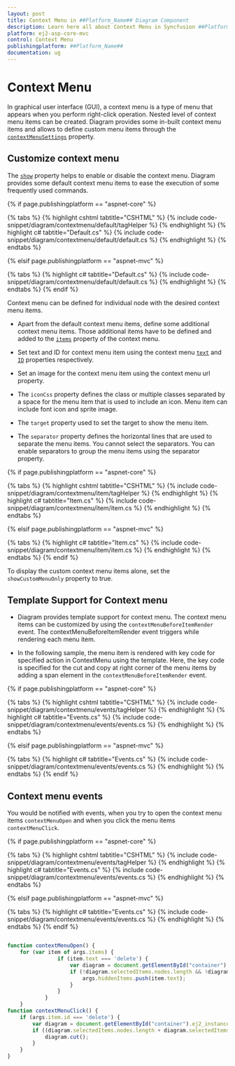 ```yaml
---
layout: post
title: Context Menu in ##Platform_Name## Diagram Component
description: Learn here all about Context Menu in Syncfusion ##Platform_Name## Diagram component of Syncfusion Essential JS 2 and more.
platform: ej2-asp-core-mvc
control: Context Menu
publishingplatform: ##Platform_Name##
documentation: ug
---
```



# Context Menu

<!-- markdownlint-disable MD010 -->

In graphical user interface (GUI), a context menu is a type of menu that appears when you perform right-click operation. Nested level of context menu items can be created. Diagram provides some in-built context menu items and allows to define custom menu items through the [`contextMenuSettings`](https://help.syncfusion.com/cr/aspnetcore-js2/Syncfusion.EJ2.Diagrams.DiagramContextMenuSettings.html) property.

## Customize context menu

The [`show`](https://help.syncfusion.com/cr/aspnetcore-js2/Syncfusion.EJ2.Diagrams.DiagramContextMenuSettings.html#Syncfusion_EJ2_Diagrams_DiagramContextMenuSettings_Show) property helps to enable or disable the context menu. Diagram provides some default context menu items to ease the execution of some frequently used commands.

{% if page.publishingplatform == "aspnet-core" %}

{% tabs %}
{% highlight cshtml tabtitle="CSHTML" %}
{% include code-snippet/diagram/contextmenu/default/tagHelper %}
{% endhighlight %}
{% highlight c# tabtitle="Default.cs" %}
{% include code-snippet/diagram/contextmenu/default/default.cs %}
{% endhighlight %}
{% endtabs %}

{% elsif page.publishingplatform == "aspnet-mvc" %}

{% tabs %}
{% highlight c# tabtitle="Default.cs" %}
{% include code-snippet/diagram/contextmenu/default/default.cs %}
{% endhighlight %}
{% endtabs %}
{% endif %}



Context menu can be defined for individual node with the desired context menu items.

* Apart from the default context menu items, define some additional context menu items. Those additional items have to be defined and added to the [`items`](https://help.syncfusion.com/cr/aspnetcore-js2/Syncfusion.EJ2.Diagrams.DiagramContextMenuSettings.html#Syncfusion_EJ2_Diagrams_DiagramContextMenuSettings_Items) property of the context menu.

* Set text and ID for context menu item using the context menu [`text`](https://help.syncfusion.com/cr/aspnetcore-js2/Syncfusion.EJ2.Diagrams.DiagramContextMenuSettings.html) and [`ID`](https://help.syncfusion.com/cr/aspnetcore-js2/Syncfusion.EJ2.Diagrams.DiagramContextMenuSettings.html) properties respectively.

* Set an image for the context menu item using the context menu url property.

* The `iconCss` property defines the class or multiple classes separated by a space for the menu item that is used to include an icon. Menu item can include font icon and sprite image.

* The `target` property used to set the target to show the menu item.

* The `separator` property defines the horizontal lines that are used to separate the menu items. You cannot select the separators. You can enable separators to group the menu items using the separator property.

{% if page.publishingplatform == "aspnet-core" %}

{% tabs %}
{% highlight cshtml tabtitle="CSHTML" %}
{% include code-snippet/diagram/contextmenu/item/tagHelper %}
{% endhighlight %}
{% highlight c# tabtitle="Item.cs" %}
{% include code-snippet/diagram/contextmenu/item/item.cs %}
{% endhighlight %}
{% endtabs %}

{% elsif page.publishingplatform == "aspnet-mvc" %}

{% tabs %}
{% highlight c# tabtitle="Item.cs" %}
{% include code-snippet/diagram/contextmenu/item/item.cs %}
{% endhighlight %}
{% endtabs %}
{% endif %}



To display the custom context menu items alone, set the `showCustomMenuOnly` property to true.

## Template Support for Context menu

* Diagram provides template support for context menu. The context menu items can be customized by using the `contextMenuBeforeItemRender` event. The contextMenuBeforeItemRender event triggers while rendering each menu item.

* In the following sample, the menu item is rendered with key code for specified action in ContextMenu using the template. Here, the key code is specified for the cut and copy at right corner of the menu items by adding a span element in the `contextMenuBeforeItemRender` event.

{% if page.publishingplatform == "aspnet-core" %}

{% tabs %}
{% highlight cshtml tabtitle="CSHTML" %}
{% include code-snippet/diagram/contextmenu/events/tagHelper %}
{% endhighlight %}
{% highlight c# tabtitle="Events.cs" %}
{% include code-snippet/diagram/contextmenu/events/events.cs %}
{% endhighlight %}
{% endtabs %}

{% elsif page.publishingplatform == "aspnet-mvc" %}

{% tabs %}
{% highlight c# tabtitle="Events.cs" %}
{% include code-snippet/diagram/contextmenu/events/events.cs %}
{% endhighlight %}
{% endtabs %}
{% endif %}



## Context menu events

You would be notified with events, when you try to open the context menu items `contextMenuOpen` and when you click the menu items `contextMenuClick`.

{% if page.publishingplatform == "aspnet-core" %}

{% tabs %}
{% highlight cshtml tabtitle="CSHTML" %}
{% include code-snippet/diagram/contextmenu/events/tagHelper %}
{% endhighlight %}
{% highlight c# tabtitle="Events.cs" %}
{% include code-snippet/diagram/contextmenu/events/events.cs %}
{% endhighlight %}
{% endtabs %}

{% elsif page.publishingplatform == "aspnet-mvc" %}

{% tabs %}
{% highlight c# tabtitle="Events.cs" %}
{% include code-snippet/diagram/contextmenu/events/events.cs %}
{% endhighlight %}
{% endtabs %}
{% endif %}



```javascript

function contextMenuOpen() {
    for (var item of args.items) {
                if (item.text === 'delete') {
                    var diagram = document.getElementById("container").ej2_instances[0];
                    if (!diagram.selectedItems.nodes.length && !diagram.selectedItems.connectors.length) {
                        args.hiddenItems.push(item.text);
                    }
                }
            }
    }
function contextMenuClick() {
    if (args.item.id === 'delete') {
        var diagram = document.getElementById("container").ej2_instances[0];
        if ((diagram.selectedItems.nodes.length + diagram.selectedItems.connectors.length) > 0) {
            diagram.cut();
        }
    }
}

```